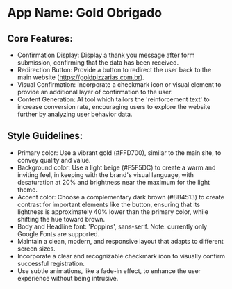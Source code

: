 # **App Name**: Gold Obrigado

## Core Features:

- Confirmation Display: Display a thank you message after form submission, confirming that the data has been received.
- Redirection Button: Provide a button to redirect the user back to the main website (https://goldpizzarias.com.br).
- Visual Confirmation: Incorporate a checkmark icon or visual element to provide an additional layer of confirmation to the user.
- Content Generation: AI tool which tailors the 'reinforcement text' to increase conversion rate, encouraging users to explore the website further by analyzing user behavior data.

## Style Guidelines:

- Primary color: Use a vibrant gold (#FFD700), similar to the main site, to convey quality and value.
- Background color: Use a light beige (#F5F5DC) to create a warm and inviting feel, in keeping with the brand's visual language, with desaturation at 20% and brightness near the maximum for the light theme.
- Accent color: Choose a complementary dark brown (#8B4513) to create contrast for important elements like the button, ensuring that its lightness is approximately 40% lower than the primary color, while shifting the hue toward brown.
- Body and Headline font: 'Poppins', sans-serif. Note: currently only Google Fonts are supported.
- Maintain a clean, modern, and responsive layout that adapts to different screen sizes.
- Incorporate a clear and recognizable checkmark icon to visually confirm successful registration.
- Use subtle animations, like a fade-in effect, to enhance the user experience without being intrusive.